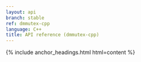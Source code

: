 ```yaml
---
layout: api
branch: stable
ref: dmmutex-cpp
language: C++
title: API reference (dmmutex-cpp)
---
```

{% include anchor_headings.html html=content %}
